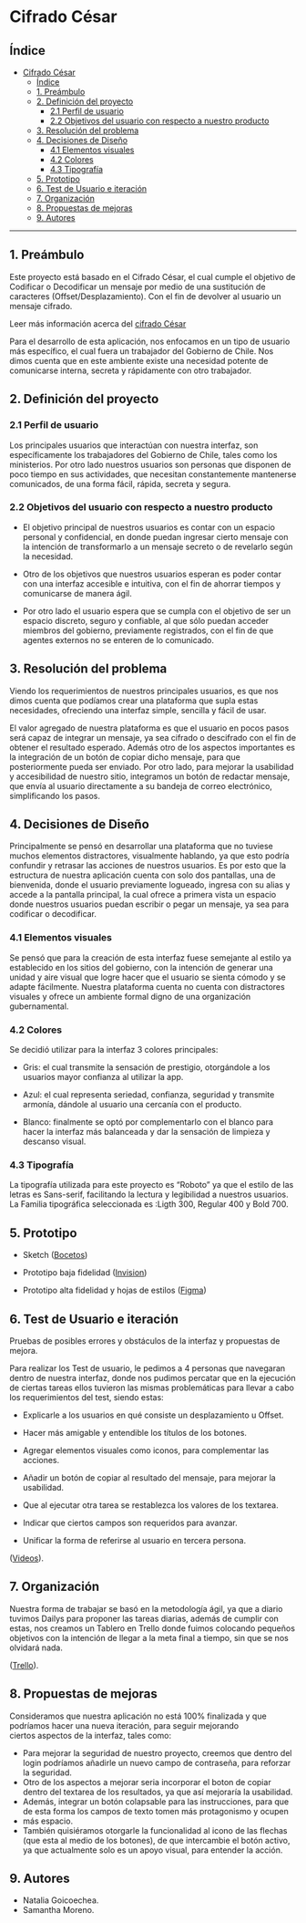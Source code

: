 # Cifrado César

## Índice

- [Cifrado César](#cifrado-césar)
  - [Índice](#índice)
  - [1. Preámbulo](#1-preámbulo)
  - [2. Definición del proyecto](#2-definición-del-proyecto)
    - [2.1 Perfil de usuario](#21-perfil-de-usuario)
    - [2.2 Objetivos del usuario con respecto a nuestro producto](#22-objetivos-del-usuario-con-respecto-a-nuestro-producto)
  - [3. Resolución del problema](#3-resolución-del-problema)
  - [4. Decisiones de Diseño](#4-decisiones-de-diseño)
    - [4.1 Elementos visuales](#41-elementos-visuales)
    - [4.2 Colores](#42-colores)
    - [4.3 Tipografía](#43-tipografía)
  - [5. Prototipo](#5-prototipo)
  - [6. Test de Usuario e iteración](#6-test-de-usuario-e-iteración)
  - [7. Organización](#7-organización)
  - [8. Propuestas de mejoras](#8-propuestas-de-mejoras)
  - [9. Autores](#9-autores)

***

## 1. Preámbulo

Este proyecto está basado en el Cifrado César, el cual cumple el objetivo de Codificar o Decodificar un mensaje por medio de una sustitución de caracteres (Offset/Desplazamiento). Con el fin de devolver al usuario un mensaje cifrado.

Leer más información acerca del [cifrado César](https://en.wikipedia.org/wiki/Caesar_cipher)

Para el desarrollo de esta aplicación, nos enfocamos en un tipo de usuario más específico, el cual fuera un trabajador del Gobierno de Chile. Nos dimos cuenta que en este ambiente existe una necesidad potente de comunicarse interna, secreta y rápidamente con otro trabajador.

## 2. Definición del proyecto

### 2.1 Perfil de usuario

Los principales usuarios que interactúan con nuestra interfaz, son específicamente los trabajadores del Gobierno de Chile, tales como los ministerios.
Por otro lado nuestros usuarios son personas que disponen de poco tiempo en sus actividades, que necesitan constantemente mantenerse comunicados, de una forma fácil, rápida, secreta y segura.

### 2.2 Objetivos del usuario con respecto a nuestro producto

* El objetivo principal de nuestros usuarios es contar con un espacio personal y confidencial, en donde puedan ingresar cierto mensaje con la intención de transformarlo a un mensaje secreto o de revelarlo según la necesidad.
  
* Otro de los objetivos que nuestros usuarios esperan es poder contar con una interfaz accesible e intuitiva, con el fin de ahorrar tiempos y comunicarse de manera ágil.
  
* Por otro lado el usuario espera que se cumpla con el objetivo de ser un espacio discreto, seguro y confiable, al que sólo puedan acceder miembros del gobierno, previamente registrados, con el fin de que agentes externos no se enteren de lo comunicado.

## 3. Resolución del problema

Viendo los requerimientos de nuestros principales usuarios, es que nos dimos cuenta que podíamos crear una plataforma que supla estas necesidades, ofreciendo una interfaz simple, sencilla y fácil de usar.

El valor agregado de nuestra plataforma es que el usuario en pocos pasos será capaz de integrar un mensaje, ya sea cifrado o descifrado con el fin de obtener el resultado esperado. Además otro de los aspectos importantes es la integración de un botón de copiar dicho mensaje, para que posteriormente pueda ser enviado. Por otro lado, para mejorar la usabilidad y accesibilidad de nuestro sitio, integramos un botón de redactar mensaje, que envía al usuario directamente a su bandeja de correo electrónico, simplificando los pasos.

## 4. Decisiones de Diseño

Principalmente se pensó en desarrollar una plataforma que no tuviese muchos elementos distractores, visualmente hablando, ya que esto podría confundir y retrasar las acciones de nuestros usuarios.
Es por esto que la estructura de nuestra aplicación cuenta con solo dos pantallas, una de bienvenida, donde el usuario previamente logueado, ingresa con su alias y accede a la pantalla principal, la cual ofrece a primera vista un espacio donde nuestros usuarios puedan escribir o pegar un mensaje, ya sea para codificar o decodificar.

### 4.1 Elementos visuales
Se pensó que para la creación de esta interfaz fuese semejante al estilo ya establecido en los sitios del gobierno, con la intención de generar una unidad y aire visual que logre hacer que el usuario se sienta cómodo y se adapte fácilmente. 
Nuestra plataforma cuenta no cuenta con distractores visuales y ofrece un ambiente formal digno de una organización gubernamental.

### 4.2 Colores
Se decidió utilizar para la interfaz 3 colores principales: 
* Gris: el cual transmite la sensación de prestigio, otorgándole a los usuarios mayor confianza al utilizar la app.
  
* Azul: el cual representa seriedad, confianza, seguridad y transmite armonía, dándole al usuario una cercanía con el producto.
  
* Blanco: finalmente se optó por complementarlo con el blanco para hacer la interfaz más balanceada y dar la sensación de limpieza y descanso visual. 

### 4.3 Tipografía

La tipografía utilizada para este proyecto es “Roboto” ya que el estilo de las letras es Sans-serif, facilitando la lectura y legibilidad a nuestros usuarios.
La Familia tipográfica seleccionada es :Ligth 300, Regular 400 y Bold 700.

## 5. Prototipo

* Sketch ([Bocetos](https://drive.google.com/drive/folders/1HAfAfXIWlD81a2vXc855gEZ_UB-Er_7t))
  
* Prototipo baja fidelidad ([Invision](https://samanthamoreno609642.invisionapp.com/console/Prototype-Proyect-Cipher-ckb7z74h4149d01brqdswjncl/ckb86bui4013z01bjzd2ni07c/play))
  
* Prototipo alta fidelidad y hojas de estilos ([Figma](https://www.figma.com/proto/07wBlGJ4oZeFXFWsuAhkc9/Proyecto-cifrado-C%C3%A9sar?node-id=5%3A12&scaling=min-zoom))

## 6. Test de Usuario e iteración

Pruebas de posibles errores y obstáculos de la interfaz y propuestas de mejora.

Para realizar los Test de usuario, le pedimos a 4 personas que navegaran dentro de nuestra interfaz, donde nos pudimos percatar que en la ejecución de ciertas tareas ellos tuvieron las mismas problemáticas para llevar a cabo los requerimientos del test, siendo estas:

* Explicarle a los usuarios en qué consiste un desplazamiento u Offset.
  
* Hacer más amigable y entendible los títulos de los botones.
  
* Agregar elementos visuales como iconos, para complementar las acciones.
  
* Añadir un botón de copiar al resultado del mensaje, para mejorar la usabilidad.
  
* Que al ejecutar otra tarea se restablezca los valores de los textarea.
  
* Indicar que ciertos campos son requeridos para avanzar.

* Unificar la forma de referirse al usuario en tercera persona.

([Videos](https://drive.google.com/drive/folders/1WSqjW3B8qd0VGAAxMm7RoHnljhtB-L9e)).

## 7. Organización 

Nuestra forma de trabajar se basó en la metodología ágil, ya que a diario tuvimos Dailys para proponer las tareas diarias, además de cumplir con estas, nos creamos un Tablero en Trello donde fuimos colocando pequeños objetivos con la intención de llegar a la meta final a tiempo, sin que se nos olvidará nada.

([Trello](https://trello.com/b/DcSYE1nM/proyecto-cifrado)).

## 8. Propuestas de mejoras

Consideramos que nuestra aplicación no está 100% finalizada y que podríamos hacer una nueva iteración, para seguir mejorando  
ciertos aspectos de la interfaz, tales como:

* Para mejorar la seguridad de nuestro proyecto, creemos que dentro del login podríamos añadirle un nuevo campo de contraseña, para reforzar la seguridad.
* Otro de los aspectos a mejorar seria incorporar el boton de copiar dentro del textarea de los resultados, ya que así mejoraría la usabilidad.
* Además, integrar un botón colapsable para las instrucciones, para que de esta forma los campos de texto tomen más protagonismo y ocupen 
* más espacio.
* También quisiéramos otorgarle la funcionalidad al icono de las flechas (que esta al medio de los botones), de que intercambie el botón activo, ya que actualmente solo es un apoyo visual, para entender la acción.

## 9. Autores 

* Natalia Goicoechea.
* Samantha Moreno.
